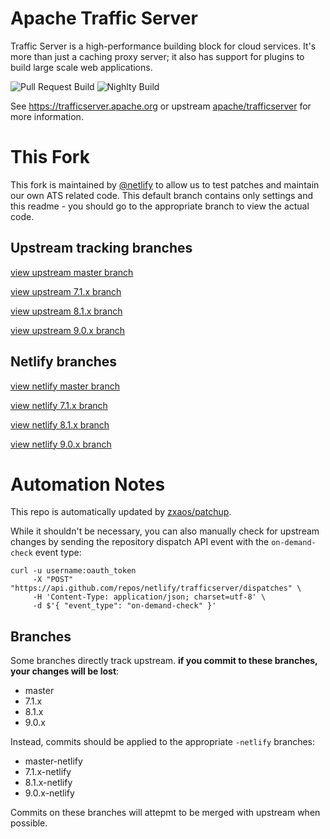 # Apache Traffic Server
Traffic Server is a high-performance building block for cloud services.  It's more than just a caching proxy server; it also has support for plugins to build large scale web applications.

![Pull Request Build](https://github.com/netlify/trafficserver/workflows/Pull%20Request%20Build/badge.svg)
![Nighlty Build](https://github.com/netlify/trafficserver/workflows/Nightly%20Build/badge.svg)

See https://trafficserver.apache.org or upstream [apache/trafficserver](https://github.com/apache/trafficserver) for more information.

# This Fork
This fork is maintained by [@netlify](https://github.com/netlify) to allow us to test patches and maintain our own ATS related code. This default branch contains only settings and this readme - you should go to the appropriate branch to view the actual code.

## Upstream tracking branches
[view upstream master branch](https://github.com/netlify/trafficserver/tree/master)

[view upstream 7.1.x branch](https://github.com/netlify/trafficserver/tree/7.1.x)

[view upstream 8.1.x branch](https://github.com/netlify/trafficserver/tree/8.1.x)

[view upstream 9.0.x branch](https://github.com/netlify/trafficserver/tree/9.0.x)

## Netlify branches
[view netlify master branch](https://github.com/netlify/trafficserver/tree/master-netlify)

[view netlify 7.1.x branch](https://github.com/netlify/trafficserver/tree/7.1.x-netlify)

[view netlify 8.1.x branch](https://github.com/netlify/trafficserver/tree/8.1.x-netlify)

[view netlify 9.0.x branch](https://github.com/netlify/trafficserver/tree/9.0.x-netlify)

# Automation Notes
This repo is automatically updated by [zxaos/patchup](https://github.com/zxaos/patchup).

While it shouldn't be necessary, you can also manually check for upstream changes by sending the repository dispatch API event with the `on-demand-check` event type:
```
curl -u username:oauth_token
     -X "POST" "https://api.github.com/repos/netlify/trafficserver/dispatches" \
     -H 'Content-Type: application/json; charset=utf-8' \
     -d $'{ "event_type": "on-demand-check" }'
```

## Branches
Some branches directly track upstream. **if you commit to these branches, your changes will be lost**:
* master
* 7.1.x
* 8.1.x
* 9.0.x

Instead, commits should be applied to the appropriate `-netlify` branches:
* master-netlify
* 7.1.x-netlify
* 8.1.x-netlify
* 9.0.x-netlify

Commits on these branches will attepmt to be merged with upstream when possible.

